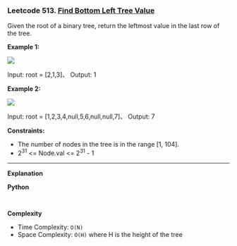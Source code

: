 ### Leetcode 513. [Find Bottom Left Tree Value](https://leetcode.com/problems/find-bottom-left-tree-value/)

Given the root of a binary tree, return the leftmost value in the last row of the tree.

**Example 1:**

![](https://assets.leetcode.com/uploads/2020/12/14/tree1.jpg) 

Input: root = [2,1,3]、
Output: 1

**Example 2:**

![](https://assets.leetcode.com/uploads/2020/12/14/tree2.jpg) 

Input: root = [1,2,3,4,null,5,6,null,null,7]、
Output: 7

**Constraints:**

- The number of nodes in the tree is in the range [1, 104].
- 2<sup>31</sup> <= Node.val <= 2<sup>31</sup> - 1

******************************
**Explanation**

  
**Python**

```python
      
```

**Complexity**

- Time Complexity: ```O(N)```
- Space Complexity: ```O(H)``` where H is the height of the tree

